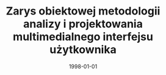 ---
# Documentation: https://wowchemy.com/docs/managing-content/

title: Zarys obiektowej metodologii analizy i projektowania multimedialnego interfejsu
  użytkownika
subtitle: ''
summary: ''
authors:
- Ludwik Kuźniarz
- piasecki
tags: []
categories: []
date: '1998-01-01'
lastmod: 2022-10-07T05:08:40Z
featured: false
draft: false

# Featured image
# To use, add an image named `featured.jpg/png` to your page's folder.
# Focal points: Smart, Center, TopLeft, Top, TopRight, Left, Right, BottomLeft, Bottom, BottomRight.
image:
  caption: ''
  focal_point: ''
  preview_only: false

# Projects (optional).
#   Associate this post with one or more of your projects.
#   Simply enter your project's folder or file name without extension.
#   E.g. `projects = ["internal-project"]` references `content/project/deep-learning/index.md`.
#   Otherwise, set `projects = []`.
projects: []
publishDate: '2022-10-07T05:08:39.882404Z'
publication_types:
- '1'
abstract: ''
publication: '*Multimedialne i sieciowe systemy informacyjne. [I Krajowa konferencja].
  Materiały konferencyjne, [Wrocław, 17-18 września 1998]*'
---